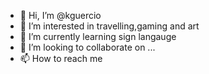 - 👋 Hi, I’m @kguercio
- 👀 I’m interested in travelling,gaming and art
- 🌱 I’m currently learning sign langauge
- 💞️ I’m looking to collaborate on ...
- 📫 How to reach me 

<!---
kguercio/kguercio is a ✨ special ✨ repository because its `README.md` (this file) appears on your GitHub profile.
You can click the Preview link to take a look at your changes.
--->
